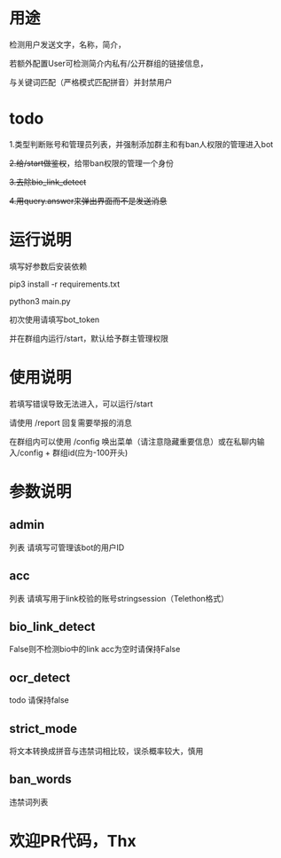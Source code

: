 # 用途
检测用户发送文字，名称，简介，

若额外配置User可检测简介内私有/公开群组的链接信息，

与关键词匹配（严格模式匹配拼音）并封禁用户
# todo
1.类型判断账号和管理员列表，并强制添加群主和有ban人权限的管理进入bot

~~2.给/start做鉴权~~，给带ban权限的管理一个身份

~~3.去除bio_link_detect~~

~~4.用query.answer来弹出界面而不是发送消息~~

# 运行说明
填写好参数后安装依赖

pip3 install -r requirements.txt 

python3 main.py

初次使用请填写bot_token

并在群组内运行/start，默认给予群主管理权限

# 使用说明
若填写错误导致无法进入，可以运行/start

请使用 /report 回复需要举报的消息

在群组内可以使用 /config 唤出菜单（请注意隐藏重要信息）或在私聊内输入/config + 群组id(应为-100开头)

# 参数说明
## admin
列表 请填写可管理该bot的用户ID
## acc
列表 请填写用于link校验的账号stringsession（Telethon格式）
## bio_link_detect
False则不检测bio中的link acc为空时请保持False
## ocr_detect
todo 请保持false
## strict_mode
将文本转换成拼音与违禁词相比较，误杀概率较大，慎用 
## ban_words
违禁词列表
# 欢迎PR代码，Thx